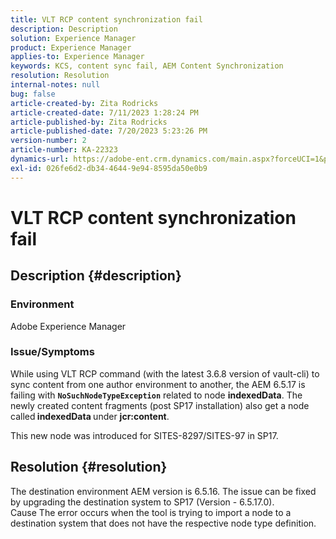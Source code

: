```yaml
---
title: VLT RCP content synchronization fail
description: Description
solution: Experience Manager
product: Experience Manager
applies-to: Experience Manager
keywords: KCS, content sync fail, AEM Content Synchronization
resolution: Resolution
internal-notes: null
bug: false
article-created-by: Zita Rodricks
article-created-date: 7/11/2023 1:28:24 PM
article-published-by: Zita Rodricks
article-published-date: 7/20/2023 5:23:26 PM
version-number: 2
article-number: KA-22323
dynamics-url: https://adobe-ent.crm.dynamics.com/main.aspx?forceUCI=1&pagetype=entityrecord&etn=knowledgearticle&id=126207cc-ee1f-ee11-9cbe-6045bd006239
exl-id: 026fe6d2-db34-4644-9e94-8595da50e0b9
---
```

# VLT RCP content synchronization fail

## Description {#description}


### Environment

Adobe Experience Manager

### Issue/Symptoms

While using VLT RCP command (with the latest 3.6.8 version of vault-cli) to sync content from one author environment to another, the AEM 6.5.17 is failing with <b>`NoSuchNodeTypeException`</b> related to node <b>indexedData</b>. The newly created content fragments (post SP17 installation) also get a node called<b> indexedData </b>under <b>jcr:content</b>.

This new node was introduced for SITES-8297/SITES-97 in SP17.


## Resolution {#resolution}


The destination environment AEM version is 6.5.16. The issue can be fixed by upgrading the destination system to SP17 (Version - 6.5.17.0).
<br>Cause
The error occurs when the tool is trying to import a node to a destination system that does not have the respective node type definition.
